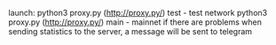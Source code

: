 launch:
python3 proxy.py (http://proxy.py/) test - test network
python3 proxy.py (http://proxy.py/) main - mainnet
if there are problems when sending statistics to the server, a message will be sent to telegram
